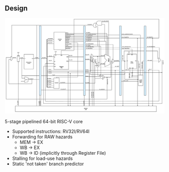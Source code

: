 
## Design

![64-bit RISC-V Core design](./assets/RISCV_29_10_23.png)

5-stage pipelined 64-bit RISC-V core
- Supported instructions: RV32I/RV64I
- Forwarding for RAW hazards
    - MEM   -> EX
    - WB    -> EX
    - WB    -> ID (implicitly through Register File)
- Stalling for load-use hazards
- Static 'not taken' branch predictor

